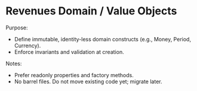 # Revenues Domain / Value Objects

Purpose:
- Define immutable, identity-less domain constructs (e.g., Money, Period, Currency).
- Enforce invariants and validation at creation.

Notes:
- Prefer readonly properties and factory methods.
- No barrel files. Do not move existing code yet; migrate later.
